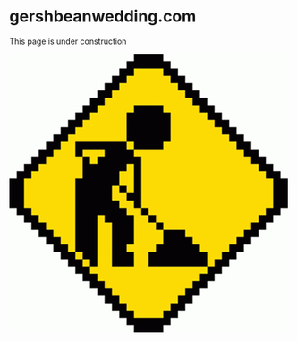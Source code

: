 # gershbeanwedding.com

This page is under construction

![a 90s inspired gif of a construction worker digging in a pile of dirt](assets/site-under-construction-gif.gif)
